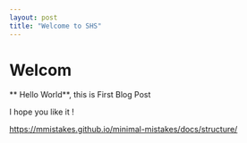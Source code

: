 ```yaml
---
layout: post
title: "Welcome to SHS"
---
```


# Welcom

** Hello World**, this is First Blog Post

I hope you like it !

https://mmistakes.github.io/minimal-mistakes/docs/structure/
